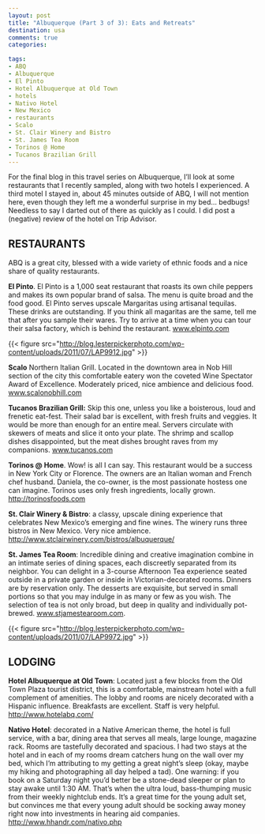 ```yaml
---
layout: post
title: "Albuquerque (Part 3 of 3): Eats and Retreats"
destination: usa
comments: true
categories:

tags:
- ABQ
- Albuquerque
- El Pinto
- Hotel Albuquerque at Old Town
- hotels
- Nativo Hotel
- New Mexico
- restaurants
- Scalo
- St. Clair Winery and Bistro
- St. James Tea Room
- Torinos @ Home
- Tucanos Brazilian Grill
---
```

<!--StartFragment-->For the final blog in this travel series on Albuquerque, I’ll look at some restaurants that I recently sampled, along with two hotels I experienced. A third motel I stayed in, about 45 minutes outside of ABQ, I will not mention here, even though they left me a wonderful surprise in my bed…  bedbugs! Needless to say I darted out of there as quickly as I could. I did post a (negative) review of the hotel on Trip Advisor.
<h2>RESTAURANTS</h2>
ABQ is a great city, blessed with a wide variety of ethnic foods and a nice share of quality restaurants.

<strong>El Pinto</strong>. El Pinto is a 1,000 seat restaurant that roasts its own chile peppers and makes its own popular brand of salsa. The menu is quite broad and the food good. El Pinto serves upscale Margaritas using artisanal tequilas. These drinks are outstanding. If you think all magaritas are the same, tell me that after you sample their wares. Try to arrive at a time when you can tour their salsa factory, which is behind the restaurant. <a href="http://www.elpinto.com">www.elpinto.com</a>

{{< figure src="http://blog.lesterpickerphoto.com/wp-content/uploads/2011/07/LAP9912.jpg" >}}

<strong>Scalo</strong> Northern Italian Grill. Located in the downtown area in Nob Hill section of the city this comfortable eatery won the coveted Wine Spectator Award of Excellence. Moderately priced, nice ambience and delicious food. <a href="http://www.scalonobhill.com">www.scalonobhill.com</a>

<strong>Tucanos Brazilian Grill:</strong> Skip this one, unless you like a boisterous, loud and frenetic eat-fest. Their salad bar is excellent, with fresh fruits and veggies. It would be more than enough for an entire meal. Servers circulate with skewers of meats and slice it onto your plate. The shrimp and scallop dishes disappointed, but the meat dishes brought raves from my companions. <a href="http://www.tucanos.com">www.tucanos.com</a>

<strong>Torinos @ Home</strong>. Wow! is all I can say. This restaurant would be a success in New York City or Florence. The owners are an Italian woman and French chef husband. Daniela, the co-owner, is the most passionate hostess one can imagine. Torinos uses only fresh ingredients, locally grown. <a href="http://torinosfoods.com">http://torinosfoods.com</a>

<strong>St. Clair Winery &amp; Bistro</strong>: a classy, upscale dining experience that celebrates New Mexico’s emerging and fine wines. The winery runs three bistros in New Mexico. Very nice ambience. <a href="http://www.stclairwinery.com/bistros/albuquerque/">http://www.stclairwinery.com/bistros/albuquerque/</a>

<strong>St. James Tea Room</strong>: Incredible dining and creative imagination combine in an intimate series of dining spaces, each discreetly separated from its neighbor. You can delight in a 3-course Afternoon Tea experience seated outside in a private garden or inside in Victorian-decorated rooms. Dinners are by reservation only. The desserts are exquisite, but served in small portions so that you may indulge in as many or few as you wish. The selection of tea is not only broad, but deep in quality and individually pot-brewed. <a href="http://www.stjamestearoom.com">www.stjamestearoom.com</a>.

{{< figure src="http://blog.lesterpickerphoto.com/wp-content/uploads/2011/07/LAP9972.jpg" >}}

<h2>LODGING</h2>
<strong>Hotel Albuquerque at Old Town</strong>: Located just a few blocks from the Old Town Plaza tourist district, this is a comfortable, mainstream hotel with a full complement of amenities. The lobby and rooms are nicely decorated with a Hispanic influence. Breakfasts are excellent. Staff is very helpful. <a href="http://www.hotelabq.com/">http://www.hotelabq.com/</a>

<strong>Nativo Hotel</strong>: decorated in a Native American theme, the hotel is full service, with a bar, dining area that serves all meals, large lounge, magazine rack. Rooms are tastefully decorated and spacious. I had two stays at the hotel and in each of my rooms dream catchers hung on the wall over my bed, which I’m attributing to my getting a great night’s sleep (okay, maybe my hiking and photographing all day helped a tad). One warning: if you book on a Saturday night you’d better be a stone-dead sleeper or plan to stay awake until 1:30 AM. That’s when the ultra loud, bass-thumping music from their weekly nightclub ends. It’s a great time for the young adult set, but convinces me that every young adult should be socking away money right now into investments in hearing aid companies. <a href="http://www.hhandr.com/nativo.php">http://www.hhandr.com/nativo.php</a>

<!--EndFragment-->